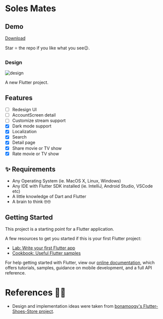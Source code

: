 # Soles Mates

## Demo

<a href='https://github.com/o1298098/Flutter-Movie/releases/download/demo/demo.apk'>Download</a>

Star ⭐ the repo if you like what you see😉.

### Design

![design](design/design.PNG)

A new Flutter project.

## Features

- [ ] Redesign UI
- [ ] AccountScreen detail
- [ ] Customize stream support
- [x] Dark mode support
- [x] Localization
- [x] Search
- [x] Detail page
- [x] Share movie or TV show
- [x] Rate movie or TV show

## ✨ Requirements

- Any Operating System (ie. MacOS X, Linux, Windows)
- Any IDE with Flutter SDK installed (ie. IntelliJ, Android Studio, VSCode etc)
- A little knowledge of Dart and Flutter
- A brain to think 🤓🤓

## Getting Started

This project is a starting point for a Flutter application.

A few resources to get you started if this is your first Flutter project:

- [Lab: Write your first Flutter app](https://flutter.dev/docs/get-started/codelab)
- [Cookbook: Useful Flutter samples](https://flutter.dev/docs/cookbook)

For help getting started with Flutter, view our
[online documentation](https://flutter.dev/docs), which offers tutorials,
samples, guidance on mobile development, and a full API reference.

# References 👏🏻

- Design and implementation ideas were taken from [bonamoogy's Flutter-Shoes-Store project](https://github.com/bonamoogy/Flutter-Shoes-Store).

